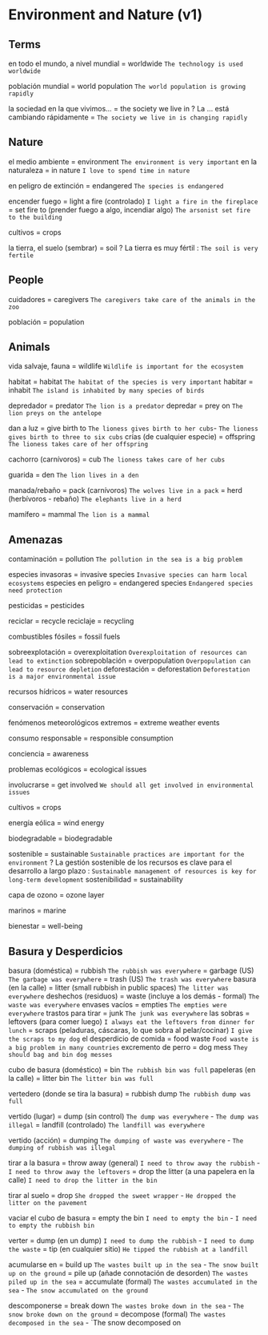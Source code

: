 # Environment and Nature (v1)

## Terms

en todo el mundo, a nivel mundial = worldwide `The technology is used worldwide`

población mundial = world population `The world population is growing rapidly`

la sociedad en la que vivimos... = the society we live in
    ? La ... está cambiando rápidamente = `The society we live in is changing rapidly`


## Nature

el medio ambiente = environment `The environment is very important`
en la naturaleza = in nature `I love to spend time in nature`

en peligro de extinción = endangered `The species is endangered`

encender fuego
    = light a fire (controlado) `I light a fire in the fireplace`
    = set fire to <sthing> (prender fuego a algo, incendiar algo) `The arsonist set fire to the building`

cultivos = crops

la tierra, el suelo (sembrar) = soil
    ? La tierra es muy fértil : `The soil is very fertile`

## People

cuidadores = caregivers `The caregivers take care of the animals in the zoo`

población = population


## Animals

vida salvaje, fauna = wildlife `Wildlife is important for the ecosystem`


habitat = habitat `The habitat of the species is very important`
habitar = inhabit `The island is inhabited by many species of birds`

depredador = predator `The lion is a predator`
depredar = prey on `The lion preys on the antelope`

dan a luz = give birth to `The lioness gives birth to her cubs`- `The lioness gives birth to three to six cubs`
crías (de cualquier especie) = offspring `The lioness takes care of her offspring`

cachorro (carnívoros) = cub `The lioness takes care of her cubs`

guarida = den `The lion lives in a den`

manada/rebaño
    = pack (carnívoros) `The wolves live in a pack`
    = herd (herbívoros - rebaño) `The elephants live in a herd`

mamífero = mammal `The lion is a mammal`

## Amenazas

contaminación = pollution `The pollution in the sea is a big problem`

especies invasoras = invasive species `Invasive species can harm local ecosystems`
especies en peligro = endangered species `Endangered species need protection`


pesticidas = pesticides

reciclar = recycle
reciclaje = recycling

combustibles fósiles = fossil fuels

sobreexplotación = overexploitation `Overexploitation of resources can lead to extinction`
sobrepoblación = overpopulation `Overpopulation can lead to resource depletion`
deforestación = deforestation `Deforestation is a major environmental issue`

recursos hídricos = water resources

conservación = conservation

fenómenos meteorológicos extremos = extreme weather events

consumo responsable = responsible consumption

conciencia = awareness

problemas ecológicos = ecological issues

involucrarse = get involved `We should all get involved in environmental issues`

cultivos = crops

energía eólica = wind energy

biodegradable = biodegradable

sostenible = sustainable `Sustainable practices are important for the environment`
    ? La gestión sostenible de los recursos es clave para el desarrollo a largo plazo : `Sustainable management of resources is key for long-term development`
sostenibilidad = sustainability


capa de ozono = ozone layer

marinos = marine

bienestar = well-being


## Basura y Desperdicios

basura (doméstica)
    = rubbish `The rubbish was everywhere`
    = garbage (US) `The garbage was everywhere`
    = trash (US) `The trash was everywhere`
basura (en la calle) = litter (small rubbish in public spaces) `The litter was everywhere`
deshechos (residuos) = waste (incluye a los demás - formal) `The waste was everywhere`
envases vacíos = empties `The empties were everywhere`
trastos para tirar = junk `The junk was everywhere`
las sobras
    = leftovers (para comer luego) `I always eat the leftovers from dinner for lunch`
    = scraps (peladuras, cáscaras, lo que sobra al pelar/cocinar) `I give the scraps to my dog`
el desperdicio de comida = food waste `Food waste is a big problem in many countries`
excremento de perro = dog mess `They should bag and bin dog messes`

cubo de basura (doméstico) = bin `The rubbish bin was full`
papeleras (en la calle) = litter bin `The litter bin was full`

vertedero (donde se tira la basura) = rubbish dump `The rubbish dump was full`


vertido (lugar)
    = dump (sin control) `The dump was everywhere` - `The dump was illegal`
    = landfill (controlado) `The landfill was everywhere`

vertido (acción) = dumping `The dumping of waste was everywhere` - `The dumping of rubbish was illegal`

tirar a la basura
    = throw away (general) `I need to throw away the rubbish` - `I need to throw away the leftovers`
    = drop the litter (a una papelera en la calle) `I need to drop the litter in the bin`

tirar al suelo = drop `She dropped the sweet wrapper` - `He dropped the litter on the pavement`

vaciar el cubo de basura
    = empty the bin `I need to empty the bin` - `I need to empty the rubbish bin`

verter
    = dump (en un dump) `I need to dump the rubbish` - `I need to dump the waste`
    = tip (en cualquier sitio) `He tipped the rubbish at a landfill`

acumularse en = build up `The wastes built up in the sea` - `The snow built up on the ground`
    = pile up (añade connotación de desorden) `The wastes piled up in the sea`
    = accumulate (formal) `The wastes accumulated in the sea` - `The snow accumulated on the ground`

descomponerse
    = break down `The wastes broke down in the sea` - `The snow broke down on the ground`
    = decompose (formal) `The wastes decomposed in the sea` - `The snow decomposed on
